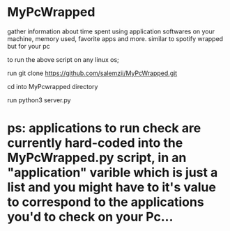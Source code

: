 # MyPcWrapped
gather information about time spent using application softwares on your machine, memory used, favorite apps and more. similar to spotify wrapped but for your pc 


to run the above script on any linux os;

run git clone https://github.com/salemzii/MyPcWrapped.git

cd into MyPcwrapped directory 

run python3 server.py

# ps: applications to run check are currently hard-coded into the MyPcWrapped.py script, in an "application" varible which is just a list and you might have to it's value to correspond to the applications you'd to check on your Pc...
